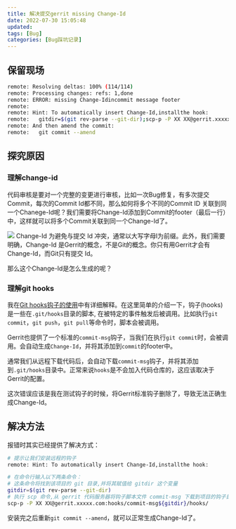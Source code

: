 ```yaml
---
title: 解决提交gerrit missing Change-Id
date: 2022-07-30 15:05:48
updated:
tags: [Bug]
categories: [Bug踩坑记录]
---
```


## 保留现场
```bash
remote: Resolving deltas: 100% (114/114)
remote: Processing changes: refs: 1,done   
remote: ERROR: missing Change-Idincommit message footer
remote:
remote: Hint: To automatically insert Change-Id,installthe hook:
remote:   gitdir=$(git rev-parse --git-dir);scp-p -P XX XX@gerrit.xxxxx.com:hooks/commit-msg${gitdir}/hooks/
remote: And then amend the commit:
remote:   git commit --amend
```

## 探究原因

### 理解change-id

代码审核是要对一个完整的变更进行审核，比如一次Bug修复，有多次提交Commit，每次的Commit Id都不同，那么如何将多个不同的Commit ID 关联到同一个Chanege-Id呢？我们需要将Change-Id添加到Commit的footer（最后一行）中，这样就可以将多个Commit关联到同一个Change-Id了。

![](https://picbed-1311007548.cos.ap-shanghai.myqcloud.com/markdown_picbed/img/202207301909075.png)
Change-Id 为避免与提交 Id 冲突，通常以大写字母I为前缀。此外，我们需要明确，Change-Id 是Gerrit的概念，不是Git的概念。你只有用Gerrit才会有Change-Id，而Git只有提交 Id。

那么这个Change-Id是怎么生成的呢？

### 理解git hooks
我在[Git hooks钩子的使用](https://dunky-z.github.io/2022/05/30/Git-hooks%E9%92%A9%E5%AD%90%E7%9A%84%E4%BD%BF%E7%94%A8/)中有详细解释。在这里简单的介绍一下，钩子(hooks)是一些在`.git/hooks`目录的脚本, 在被特定的事件触发后被调用。比如执行`git commit`，`git push`，`git pull`等命令时，脚本会被调用。

Gerrit也提供了一个标准的`commit-msg`钩子，当我们在执行`git commit`时，会被调用。会自动生成`Change-Id`，并将其添加到`commit`的footer中。

通常我们从远程下载代码后，会自动下载`commit-msg`钩子，并将其添加到`.git/hooks`目录中。正常来说`hooks`是不会加入代码仓库的，这应该取决于Gerrit的配置。

这次错误应该是我在测试钩子的时候，将Gerrit标准钩子删除了，导致无法正确生成Change-Id。
## 解决方法

报错时其实已经提供了解决方式：

```bash
# 提示让我们安装远程的钩子
remote: Hint: To automatically insert Change-Id,installthe hook:

# 在命令行输入以下两条命令：
# 这条命令将找到该项目的 git 目录,并将其赋值给 gitdir 这个变量
gitdir=$(git rev-parse --git-dir)
# 执行 scp 命令,从 gerrit 代码服务器将钩子脚本文件 commit-msg 下载到项目的钩子目录下 (一般是 .git/hooks/)
scp-p -P XX XX@gerrit.xxxxx.com:hooks/commit-msg${gitdir}/hooks/
```

安装完之后重新`git commit --amend`，就可以正常生成Change-Id了。